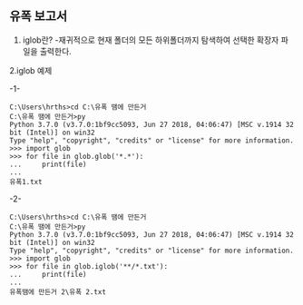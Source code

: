 유폭 보고서
-----------------

1. iglob란?
-재귀적으로 현재 폴더의 모든 하위폴더까지 탐색하여 선택한 확장자 파일을 출력한다.

2.iglob 예제

-1-

    C:\Users\hrths>cd C:\유폭 땜에 만든거
    C:\유폭 땜에 만든거>py
    Python 3.7.0 (v3.7.0:1bf9cc5093, Jun 27 2018, 04:06:47) [MSC v.1914 32 bit (Intel)] on win32
    Type "help", "copyright", "credits" or "license" for more information.
    >>> import glob
    >>> for file in glob.glob('*.*'):
    ...     print(file)
    ...
    유폭1.txt
  
-2-

    C:\Users\hrths>cd C:\유폭 땜에 만든거
    C:\유폭 땜에 만든거>py
    Python 3.7.0 (v3.7.0:1bf9cc5093, Jun 27 2018, 04:06:47) [MSC v.1914 32 bit (Intel)] on win32
    Type "help", "copyright", "credits" or "license" for more information.
    >>> import glob
    >>> for file in glob.iglob('**/*.txt'):
    ...     print(file)
    ...
    유폭땜에 만든거 2\유폭 2.txt
